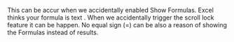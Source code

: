 This can be accur when we accidentally enabled Show Formulas.
Excel thinks your formula is text .
When we accidentally trigger the scroll lock feature it can be happen.
No equal sign (=) can be also a reason of showing the Formulas instead of results.

